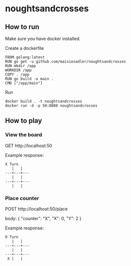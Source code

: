 # noughtsandcrosses

## How to run

Make sure you have docker installed.

Create a dockerfile

```
FROM golang:latest
RUN go get -u github.com/maisiesadler/noughtsandcrosses 
RUN mkdir /app
WORKDIR /app
COPY . /app
RUN go build -o main . 
CMD ["/app/main"]
```

Run 

```
docker build . -t noughtsandcrosses
docker run -d -p 50:8080 noughtsandcrosses
```

## How to play

### View the board
GET http://localhost:50

Example response:
```
X Turn
   |   |   
---+---+---
   |   |   
---+---+---
   |   |   
```

### Place counter
POST http://localhost:50/place

body: {
	"counter": "X",
	"X": 0,
	"Y": 2
}

Example response:
```
O Turn
   |   |   
---+---+---
   |   |   
---+---+---
 X |   |   
 ```
